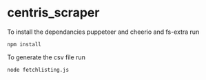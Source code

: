 # centris_scraper

To install the dependancies puppeteer and cheerio and fs-extra run

```
npm install 
```

To generate the csv file run
```
node fetchlisting.js
```
